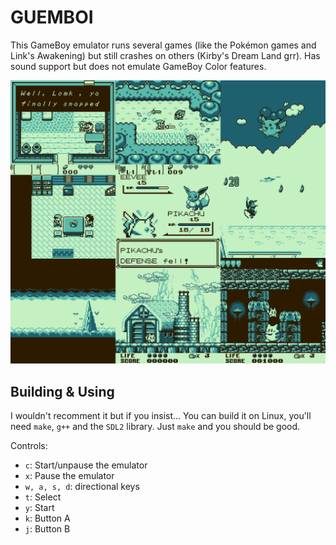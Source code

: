 # GUEMBOI

This GameBoy emulator runs several games (like the Pokémon games and Link's
Awakening) but still crashes on others (Kirby's Dream Land grr). Has sound
support but does not emulate GameBoy Color features.

![screenshots](https://github.com/Stenodyon/gb/raw/master/mosaic.png)

## Building & Using

I wouldn't recomment it but if you insist… You can build it on Linux, you'll
need `make`, `g++` and the `SDL2` library. Just `make` and you should be
good.

Controls:
* `c`: Start/unpause the emulator
* `x`: Pause the emulator
* `w, a, s, d`: directional keys
* `t`: Select
* `y`: Start
* `k`: Button A
* `j`: Button B
